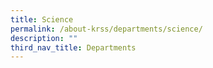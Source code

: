 ```yaml
---
title: Science
permalink: /about-krss/departments/science/
description: ""
third_nav_title: Departments
---
```

